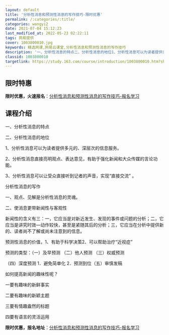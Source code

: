 ```yaml
---
layout: default
title: '分析性消息和预测性消息的写作技巧-限时优惠'
permalink: /:categories/:title/
categories: wangyi2
date: 2021-07-04 15:12:23
last_modified_at: 2022-05-23 02:22:11
tags: 网易提供
cover: 1003800010.jpg
keywords: 精选网课,网易云课堂,分析性消息和预测性消息的写作技巧
description: '一、分析性消息的特点二、分析性消息的地位1、分析性消息可以为读者提供多元的、深层次的信息服务。2、分析性消息直接亮明观点'
classid: 1003800010
targetlink: https://study.163.com/course/introduction/1003800010.htm?share=1&shareId=1025206652&utm_campaign=share&utm_medium=iphoneShare&utm_source=&utm_u=1025206652
---
```


## 限时特惠

**限时优惠，火速报名**：[分析性消息和预测性消息的写作技巧-报名学习](https://study.163.com/course/introduction/1003800010.htm?share=1&shareId=1025206652&utm_campaign=share&utm_medium=iphoneShare&utm_source=&utm_u=1025206652)

## 课程介绍

一、分析性消息的特点

二、分析性消息的地位

  1、分析性消息可以为读者提供多元的、深层次的信息服务。

 2、分析性消息直接亮明观点、表达意见，有助于强化新闻和大众传媒的言论功能。

 3、分析性消息可以让受众直接听到记者的声音，实现“直接交流” 。 

分析性消息的写作

  一、观点、见解是分析性消息的灵魂。 

  二、使消息更带新闻性与客观性

  新闻性的含义有三：一，它应当是对新近发生、发现的事件或问题的分析；二，它应当是讲究时效—动作较快，甚至是紧随其后的分析；三，它应当在分析中提供新的、读者尚不了解或尚未注意到的信息。

 预测性消息的价值，1、有助于科学决策2、可以帮助治疗“近视症”

预测的类型：（一）及早预测 （二）他人预测 （三）权威预测

（四）深度预测      1．避免简单化     2．预测到位（五）审慎发稿 

如何提高新闻的趣味性呢？    

一要有趣味的新鲜事实

二要有趣味的新颖主题 

三要有情趣盎然的标题 

四要有语言的灵活运用

**限时优惠，报名地址**：[分析性消息和预测性消息的写作技巧-报名学习](https://study.163.com/course/introduction/1003800010.htm?share=1&shareId=1025206652&utm_campaign=share&utm_medium=iphoneShare&utm_source=&utm_u=1025206652)

